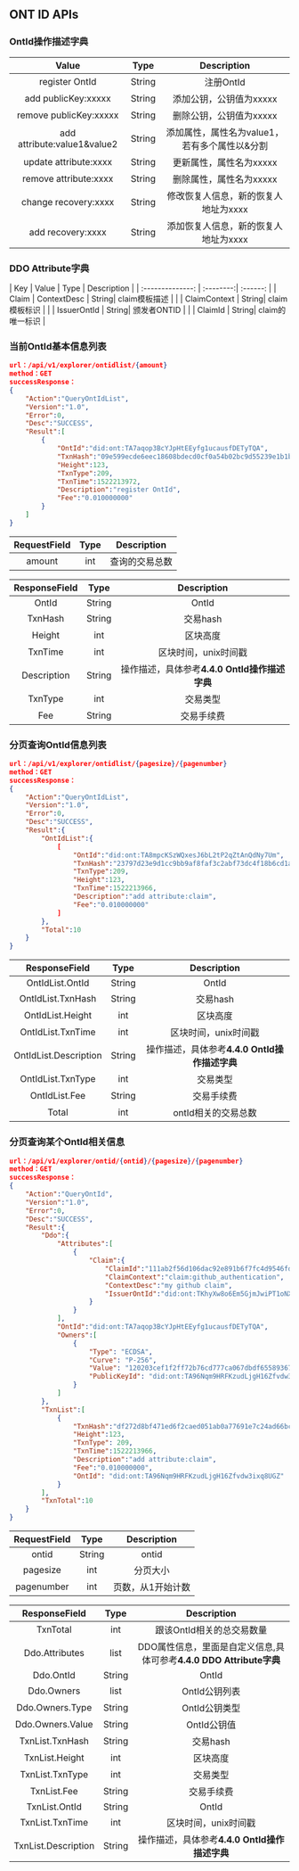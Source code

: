 ## ONT ID APIs

### OntId操作描述字典

| Value     |     Type |   Description   | 
| :--------------: | :--------:| :------: |
|    register OntId |   String|  注册OntId |
|    add publicKey:xxxxx |   String|  添加公钥，公钥值为xxxxx |
|    remove publicKey:xxxxx |   String|  删除公钥，公钥值为xxxxx |
|    add attribute:value1&value2 |   String|  添加属性，属性名为value1，若有多个属性以&分割  |
|    update attribute:xxxx |   String|  更新属性，属性名为xxxxx  |
|    remove attribute:xxxx |   String|  删除属性，属性名为xxxxx  |
|    change recovery:xxxx |   String|  修改恢复人信息，新的恢复人地址为xxxx  |
|    add recovery:xxxx |   String|  添加恢复人信息，新的恢复人地址为xxxx  |


### DDO Attribute字典

| Key     | Value     |     Type |   Description   | 
| :--------------: | :--------:| :------: |
|    Claim |    ContextDesc |   String|  claim模板描述 |
|    |    ClaimContext |   String|  claim模板标识  |
|    |    IssuerOntId |   String| 颁发者ONTID |
|    |    ClaimId |   String|  claim的唯一标识 |



### 当前OntId基本信息列表

```json
url：/api/v1/explorer/ontidlist/{amount}
method：GET
successResponse：
{
	"Action":"QueryOntIdList",
	"Version":"1.0",
	"Error":0,
	"Desc":"SUCCESS",
	"Result":[
		{
			"OntId":"did:ont:TA7aqop3BcYJpHtEEyfg1ucausfDETyTQA",
			"TxnHash":"09e599ecde6eec18608bdecd0cf0a54b02bc9d55239e1b1bd291558e5a6ef3fa",
			"Height":123,
			"TxnType":209,
			"TxnTime":1522213972,
			"Description":"register OntId",
			"Fee":"0.010000000"
		}
	]	
}
```

| RequestField     |     Type |   Description   | 
| :--------------: | :--------:| :------: |
|    amount|   int|  查询的交易总数  |


| ResponseField     |     Type |   Description   | 
| :--------------: | :--------:| :------: |
|    OntId |   String|  OntId |
|    TxnHash |   String|  交易hash |
|    Height |   int|  区块高度  |
|    TxnTime |   int|  区块时间，unix时间戳  |
|    Description |   String|  操作描述，具体参考**4.4.0 OntId操作描述字典**  |
|    TxnType |   int|  交易类型  |
|    Fee |   String|  交易手续费  |



### 分页查询OntId信息列表

```json
url：/api/v1/explorer/ontidlist/{pagesize}/{pagenumber}
method：GET
successResponse：
{
	"Action":"QueryOntIdList",
	"Version":"1.0",
	"Error":0,
	"Desc":"SUCCESS",
	"Result":{
		"OntIdList":{
			[
				"OntId":"did:ont:TA8mpcKSzWQxesJ6bL2tP2qZtAnQdNy7Um",
				"TxnHash":"23797d23e9d1cc9bb9af8faf3c2abf73dc4f18b6cd1a840fca469bb9cc0d6e5b",
				"TxnType":209,
				"Height":123,
				"TxnTime":1522213966,
				"Description":"add attribute:claim",
				"Fee":"0.010000000"
			]
		},
		"Total":10
	}
}
```

| ResponseField     |     Type |   Description   | 
| :--------------: | :--------:| :------: |
|    OntIdList.OntId|   String|  OntId |
|    OntIdList.TxnHash|   String|  交易hash |
|    OntIdList.Height|   int|  区块高度  |
|    OntIdList.TxnTime|   int|  区块时间，unix时间戳  |
|    OntIdList.Description|   String|  操作描述，具体参考**4.4.0 OntId操作描述字典**  |
|    OntIdList.TxnType|   int|  交易类型  |
|    OntIdList.Fee |   String|  交易手续费  |
|    Total|   int|  ontId相关的交易总数  |




### 分页查询某个OntId相关信息

```json
url：/api/v1/explorer/ontid/{ontid}/{pagesize}/{pagenumber}
method：GET
successResponse：
{
	"Action":"QueryOntId",
	"Version":"1.0",
	"Error":0,
	"Desc":"SUCCESS",
	"Result":{
		"Ddo":{
			"Attributes":[
				{
					"Claim":{
						"ClaimId":"111ab2f56d106dac92e891b6f7fc4d9546fdf2eb94a364208fa65a9996b03ba0",
						"ClaimContext":"claim:github_authentication",
						"ContextDesc":"my github claim",
						"IssuerOntId":"did:ont:TKhyXw8o6Em5GjmJwiPT1oNXsy4p6fYZPB"
					}
				}
			],
			"OntId":"did:ont:TA7aqop3BcYJpHtEEyfg1ucausfDETyTQA",
			"Owners":[
				{
					"Type": "ECDSA",
					"Curve": "P-256",
					"Value": "120203cef1f2ff72b76cd777ca067dbdf655893671c261940312c800dcdf5c5772e449",
					"PublicKeyId": "did:ont:TA96Nqm9HRFKzudLjgH16Zfvdw3ixq8UGZ#keys-1"
				}
			]
		},
		"TxnList":[
			{
				"TxnHash":"df272d8bf471ed6f2caed051ab0a77691e7c24ad66bc1c460669fadc996f1b3f",
				"Height":123,
				"TxnType": 209,
				"TxnTime":1522213966,
				"Description":"add attribute:claim",
				"Fee":"0.010000000",
				"OntId": "did:ont:TA96Nqm9HRFKzudLjgH16Zfvdw3ixq8UGZ"
			}
		],
		"TxnTotal":10
	}
}
```

| RequestField     |     Type |   Description   | 
| :--------------: | :--------:| :------: |
|    ontid|   String|  ontid  |
|    pagesize|   int|  分页大小  |
|    pagenumber|   int|  页数，从1开始计数  |


| ResponseField     |     Type |   Description   | 
| :--------------: | :--------:| :------: |
|    TxnTotal| int|  跟该OntId相关的总交易数量  |
|    Ddo.Attributes|   list|  DDO属性信息，里面是自定义信息,具体可参考**4.4.0 DDO Attribute字典**|
|    Ddo.OntId|   String|  OntId |
|    Ddo.Owners|   list|  OntId公钥列表|
|    Ddo.Owners.Type|   String|  OntId公钥类型|
|    Ddo.Owners.Value|   String|  OntId公钥值|
|    TxnList.TxnHash|   String|  交易hash |
|    TxnList.Height|   int|  区块高度  |
|    TxnList.TxnType|   int|  交易类型  |
|    TxnList.Fee| String|  交易手续费  |
|    TxnList.OntId| String|  OntId  |
|    TxnList.TxnTime| int|  区块时间，unix时间戳  |
|    TxnList.Description|   String|  操作描述，具体参考**4.4.0 OntId操作描述字典**  |


